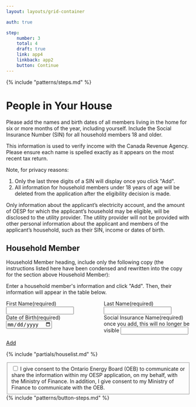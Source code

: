 ```yaml
---
layout: layouts/grid-container

auth: true

step:
    number: 3
    total: 4
    draft: true
    link: app4
    linkback: app2
    button: Continue
---
```

<style>
.flex-columns { display: flex; gap: 30px;}
.full > div { width: 100%; }
.two-thirds > div:first-child {
  width: 66%;
}
img {
  cover-fit: contain;
  max-width: 90%;
}
li {
    max-width: 80ex;
}
</style>

{% include "patterns/steps.md" %}
# People in Your House

Please add the names and birth dates of all members living in the home for six or more months of the year, including yourself. Include the Social Insurance Number (SIN) for all household members 18 and older. 

This information is used to verify income with the Canada Revenue Agency.  Please ensure each name is spelled exactly as it appears on the most recent tax return.

Note, for privacy reasons:
1. Only the last three digits of a SIN will display once you click "Add".
2. All information for household members under 18 years of age will be deleted from the application after the eligibility decision is made.

<aside class="ontario-aside">

Only information about the applicant’s electricity account, and the amount of OESP for which the applicant’s household may be eligible, will be disclosed to the utility provider. The utility provider will not be provided with other personal information about the applicant and members of the applicant’s household, such as their SIN, income or dates of birth.
</aside>

## Household Member
Household Member heading, include only the following copy (the instructions listed here have been condensed and rewritten into the copy for the section above Household Member):

Enter a household member's information and click "Add". Then, their information will appear in the table below.

<div class="flex-columns full">
<div class="ontario-form-group">
    <label class="ontario-label">
        First Name<span class="ontario-label__flag">(required)</span>
    </label>
    <input class="ontario-input" type="text">
</div>

<div class="ontario-form-group">
    <label class="ontario-label">
        Last Name<span class="ontario-label__flag">(required)</span>
    </label>
    <input class="ontario-input" type="text">
</div>
</div>


<div class="flex-columns full">
<div class="ontario-form-group">
    <label class="ontario-label">
        Date of Birth<span class="ontario-label__flag">(required)</span>
    </label>
    <br />
    <input class="ontario-input" type="date">
</div>

<div class="ontario-form-group">
    <label class="ontario-label">
        Social Insurance Name<span class="ontario-label__flag">(required)</span>
    </label>
    once you add, this will no longer be visible
    <input class="ontario-input" type="text">
</div>
</div>

<a href="/app3" class="ontario-button ontario-button--primary">Add</a>

{% include "partials/houselist.md" %}

<div class="ontario-form-group">
    <fieldset class="ontario-fieldset">
        <div class="ontario-checkboxes">
            <div class="ontario-checkboxes__item">
                <input class="ontario-checkboxes__input" id="checkbox-option-1" name="options" type="checkbox" value="option-1">
                <label class="ontario-checkboxes__label" for="checkbox-option-1">
                   I give consent to the Ontario Energy Board (OEB) to communicate or share the information within my OESP application, on my behalf, with the Ministry of Finance. In addition, I give consent to my Ministry of Finance to communicate with the OEB.
                </label>
            </div>
        </div>
    </fieldset>
</div>
{% include "patterns/button-steps.md" %}